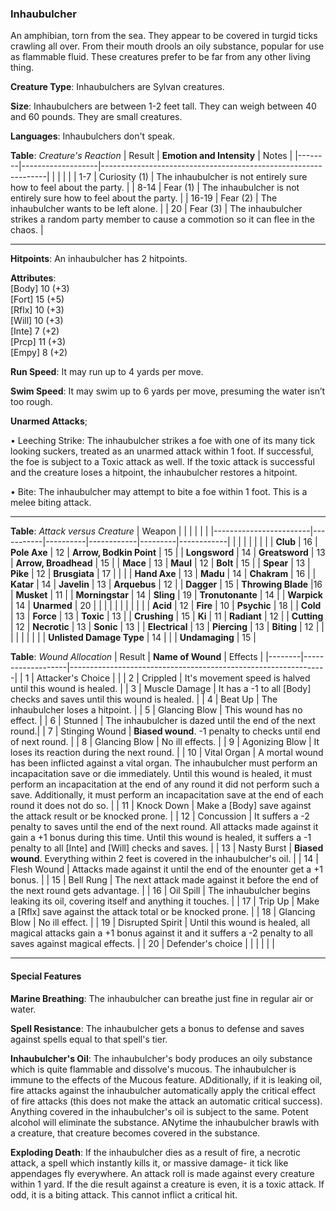 ### Inhaubulcher
An amphibian, torn from the sea. They appear to be covered in turgid ticks crawling all over. From their mouth drools an oily substance, popular for use as flammable fluid. These creatures prefer to be far from any other living thing.

**Creature Type**: Inhaubulchers are Sylvan creatures.

**Size**: Inhaubulchers are between 1-2 feet tall. They can weigh between 40 and 60 pounds. They are small creatures.

**Languages**: Inhaubulchers don't speak.

**Table**: *Creature's Reaction*
| Result | **Emotion and Intensity** | Notes                                                        |
|--------|-------------------|----------------------------------------------------------------|
|        |                                                |                                   |
|   1-7  | Curiosity (1) | The inhaubulcher is not entirely sure how to feel about the party.   |
|  8-14  | Fear (1)  | The inhaubulcher is not entirely sure how to feel about the party. |
|  16-19 | Fear (2)     | The inhaubulcher wants to be left alone. |
|   20   | Fear (3)  | The inhaubulcher strikes a random party member to cause a commotion so it can flee in the chaos. |

-----

**Hitpoints**: An inhaubulcher has 2 hitpoints.

**Attributes**:  
[Body] 10 (+3)  
[Fort] 15 (+5)  
[Rflx] 10 (+3)  
[Will] 10 (+3)  
[Inte] 7 (+2)  
[Prcp] 11 (+3)  
[Empy] 8 (+2)  

**Run Speed**: It may run up to 4 yards per move.

**Swim Speed**: It may swim up to 6 yards per move, presuming the water isn’t too rough.

**Unarmed Attacks**;

 • Leeching Strike: The inhaubulcher strikes a foe with one of its many tick looking suckers, treated as an unarmed attack within 1 foot. If successful, the foe is subject to a Toxic attack as well. If the toxic attack is successful and the creature loses a hitpoint, the inhaubulcher restores a hitpoint.
 
 • Bite: The inhaubulcher may attempt to bite a foe within 1 foot. This is a melee biting attack.
 
---------------------

**Table**: *Attack versus Creature*
| Weapon                 |          |            |         |            |         |
|------------------------|-----------|----------|------------|---------|------------|
|                        |          |            |         |            |         |
| **Club**                   | 16   | **Pole Axe** | 12     | **Arrow, Bodkin Point**    | 15    |
| **Longsword**              | 14    | **Greatsword** | 13     | **Arrow, Broadhead**    | 15    |
| **Mace**                   | 13    | **Maul** | 12     | **Bolt** | 15    |
| **Spear**                  | 13     | **Pike** | 12     | **Brusgiata** | 17     |  |     |
| **Hand Axe**               | 13     | **Madu** | 14     | **Chakram** | 16    |
| **Katar**                  | 14     | **Javelin** | 13    | **Arquebus** | 12    |
| **Dagger**                 | 15     | **Throwing Blade** |16    | **Musket** | 11    |
| **Morningstar**            | 14     | **Sling** | 19    | **Tronutonante** | 14    |
| **Warpick**                | 14     | **Unarmed** | 20  |  |     |
|                        |           |          |            |         |            |
| **Acid**                   | 12     | **Fire** | 10     | **Psychic** | 18     |
| **Cold**                   | 13     | **Force** | 13     | **Toxic**  | 13     |
| **Crushing**               | 15     | **Ki** | 11     | **Radiant** | 12     |
| **Cutting**                | 12     | **Necrotic** | 13     | **Sonic** | 13    |
| **Electrical**             | 13     | **Piercing** | 13     | **Biting** | 12    |
|                        |           |          |            |         |            |
| **Unlisted Damage Type** | 14 |    |     | **Undamaging** | 15 |



**Table**: *Wound Allocation*
| Result | **Name of Wound** | Effects                                                        |
|--------|-------------------|----------------------------------------------------------------|
|   1    | Attacker's Choice |                                                                |
|   2    | Crippled          | It's movement speed is halved until this wound is healed.      |
|   3    | Muscle Damage     | It has a -1 to all [Body] checks and saves until this wound is healed. |
|   4    | Beat Up       | The inhaubulcher loses a hitpoint. |
|   5    | Glancing Blow      | This wound has no effect. |
|   6    | Stunned    | The inhaubulcher is dazed until the end of the next round.|
|   7    | Stinging Wound    | **Biased wound**. -1 penalty to checks until end of next round. |
|   8    | Glancing Blow     | No ill effects.                                     |
|   9    | Agonizing Blow     | It loses its reaction during the next round. |
|   10   | Vital Organ        | A mortal wound has been inflicted against a vital organ. The inhaubulcher must perform an incapacitation save or die immediately. Until this wound is healed, it must perform an incapacitation at the end of any round it did not perform such a save. Additionally, it must perform an incapacitation save at the end of each round it does not do so. |
|   11   | Knock Down        | Make a [Body] save against the attack result or be knocked prone. |
|   12   | Concussion        | It suffers a -2 penalty to saves until the end of the next round. All attacks made against it gain a +1 bonus during this time. Until this wound is healed, it suffers a -1 penalty to all [Inte] and [Will] checks and saves. |
|   13   | Nasty Burst       | **Biased wound**. Everything within 2 feet is covered in the inhaubulcher's oil.  |
|   14   | Flesh Wound       | Attacks made against it until the end of the enounter get a +1 bonus. |
|   15   | Bell Rung         | The next attack made against it before the end of the next round gets advantage.  |
|   16   | Oil Spill       | The inhaubulcher begins leaking its oil, covering itself and anything it touches. |
|   17   | Trip Up           | Make a [Rflx] save against the attack total or be knocked prone.                                  |
|   18   | Glancing Blow         | No ill effect. |
|   19   | Disrupted Spirit  | Until this wound is healed, all magical attacks gain a +1 bonus against it and it suffers a -2 penalty to all saves against magical effects. |
|   20   | Defender's choice |                                   |
|        |                                                |                                   |

---------------------

#### Special Features 

**Marine Breathing**: The inhaubulcher can breathe just fine in regular air or water.

**Spell Resistance**: The inhaubulcher gets a bonus to defense and saves against spells equal to that spell's tier.

**Inhaubulcher's Oil**: The inhaubulcher's body produces an oily substance which is quite flammable and dissolve's mucous. The inhaubulcher is immune to the effects of the Mucous feature. ADditionally, if it is leaking oil, fire attacks against the inhaubulcher automatically apply the critical effect of fire attacks (this does not make the attack an automatic critical success). Anything covered in the inhaubulcher's oil is subject to the same. Potent alcohol will eliminate the substance.
ANytime the inhaubulcher brawls with a creature, that creature becomes covered in the substance.

**Exploding Death**: If the inhaubulcher dies as a result of fire, a necrotic attack, a spell which instantly kills it, or massive damage- it tick like appendages fly everywhere. An attack roll is made against every creature within 1 yard. If the die result against a creature is even, it is a toxic attack. If odd, it is a biting attack. This cannot inflict a critical hit.
